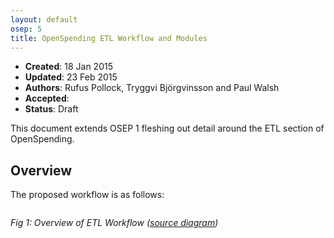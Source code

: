 ```yaml
---
layout: default
osep: 5
title: OpenSpending ETL Workflow and Modules
---
```


* **Created**: 18 Jan 2015
* **Updated**: 23 Feb 2015
* **Authors**: Rufus Pollock, Tryggvi Björgvinsson and Paul Walsh
* **Accepted**: 
* **Status**: Draft

This document extends OSEP 1 fleshing out detail around the ETL section of OpenSpending.

## Overview

The proposed workflow is as follows:

<img src="https://docs.google.com/drawings/d/1SvuqA7za2TCEgpKu91WkQ8Tb_A5R4WYntRIUvn3j1_M/pub?w=1493&h=1158" alt="" style="max-width: 85vw; margin-left: -33%;" />

*Fig 1: Overview of ETL Workflow ([source diagram][fig1])*

[fig1]: https://docs.google.com/a/okfn.org/drawings/d/1SvuqA7za2TCEgpKu91WkQ8Tb_A5R4WYntRIUvn3j1_M/edit
